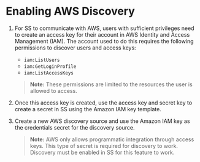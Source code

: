 [title]: # (Enabling AWS Discovery)
[tags]: # (AWS, AccountDiscovery)
[priority]: # (10)

# Enabling AWS Discovery

1. For SS to communicate with AWS, users with sufficient privileges need to create an access key for their account in AWS Identity and Access Management (IAM). The account used to do this requires the following permissions to discover users and access keys:

   - `iam:ListUsers`
   - `iam:GetLoginProfile`
   - `iam:ListAccessKeys`

   > **Note:** These permissions are limited to the resources the user is allowed to access.

1. Once this access key is created, use the access key and secret key to create a secret in SS using the Amazon IAM key template.

1. Create a new AWS discovery source and use the Amazon IAM key as the credentials secret for the discovery source.

   > **Note:** AWS only allows programmatic integration through access keys. This type of secret is required for discovery to work. Discovery must be enabled in SS for this feature to work.

